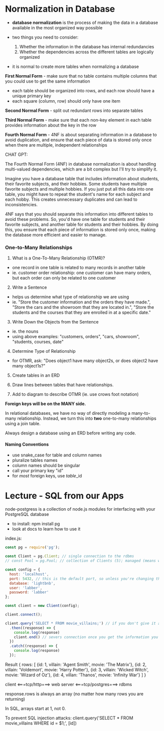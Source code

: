 # Normalization in Database

* **database normalization** is the process of making the data in a database available in the most organized way possible
* two things you need to consider:
  1. Whether the information in the database has internal redundancies
  2. Whether the dependencies across the different tables are logically organized

* it is normal to create more tables when normalizing a database

**First Normal Form** - make sure that no table contains multiple columns that you could use to get the same information
* each table should be organized into rows, and each row should have a unique primary key
* each square (column, row) should only have one item

**Second Normal Form** - split out redundant rows into separate tables

**Third Normal Form** - make sure that each non-key element in each table provides information about the key in the row

**Fourth Normal Form** - 4NF is about separating information in a database to avoid duplication, and ensure that each piece of data is stored only once when there are multiple, independent relationships

CHAT GPT:

The Fourth Normal Form (4NF) in database normalization is about handling multi-valued dependencies, which are a bit complex but I'll try to simplify it.

Imagine you have a database table that includes information about students, their favorite subjects, and their hobbies. Some students have multiple favorite subjects and multiple hobbies. If you just put all this data into one table, you might have to repeat the student's name for each subject and each hobby. This creates unnecessary duplicates and can lead to inconsistencies.

4NF says that you should separate this information into different tables to avoid these problems. So, you'd have one table for students and their favorite subjects, and another table for students and their hobbies. By doing this, you ensure that each piece of information is stored only once, making the database more efficient and easier to manage.

### One-to-Many Relationships

1. What is a One-To-Many Relationship (OTMR)?
  * one record in one table is related to many records in another table
  * ie. customer order relationship: one customer can have many orders, but each order can only be related to one customer

2. Write a Sentence
  * helps us determine what type of relationship we are using
  * ie. "Store the customer information and the orders they have made.", "Store the cars and the showroom that they are located in.", "Store the students and the courses that they are enrolled in at a specific date."

3. Write Down the Objects from the Sentence
  * ie. the nouns
  * using above examples: "customers, orders", "cars, showroom", "students, courses, date"

4. Determine Type of Relationship
  * for OTMR, ask: "Does object1 have many object2s, or does object2 have many object1s?"

5. Create tables in an ERD

6. Draw lines between tables that have relationships.

7. Add to diagram to describe OTMR (ie. use crows foot notation)

**Foreign keys will be on the MANY side.**

In relational databases, we have no way of directly modeling a many-to-many relationship. Instead, we turn this into **two** one-to-many relationships using a join table.

Always design a database using an ERD before writing any code.

#### Naming Conventions

* use snake_case for table and column names
* pluralize tables names
* column names should be singular
* call your primary key "id"
* for *most* foreign keys, use *table*_id

# Lecture - SQL from our Apps

node-postgress is a collection of node.js modules for interfacing with your PostgreSQL database
* to install: npm install pg
* look at docs to learn how to use it

index.js:

```javascript
const pg = require('pg');

const Client = pg.Client; // single connection to the rdbms
// const Pool = pg.Pool; // collection of Clients (5); managed (means we don't need to worry about it)

const config = {
  host: 'localhost',
  port: 5432, // this is the default port, so unless you're changing the port you don't need to include this
  database: 'lightbnb',
  user: 'labber',
  password: 'labber'
};

const client = new Client(config);

client.connect();

client.query('SELECT * FROM movie_villains;') // if you don't give it a callback, it will give you back a promise
  .then((response) => {
    console.log(response)
    client.end() // severs connection once you get the information you wanted
  })
  .catch((response) => {
    console.log(response)
  });
```

Result {
  rows: [
    {id: 1, villain: 'Agent Smith', movie: 'The Matrix'},
    {id: 2, villain: 'Voldemort', movie: 'Harry Potter'},
    {id: 3, villain: 'Wicked Witch', movie: 'Wizard of Oz'},
    {id: 4, villan: 'Thanos', movie: 'Infinity War'}
  ]
}

client <===tcp/http===> web server <===tcp/postgres===> rdbms

response.rows is always an array (no matter how many rows you are returning)

In SQL, arrays start at 1, not 0.

To prevent SQL injection attacks: client.query('SELECT * FROM movie_villains WHERE id = $1;', [id])